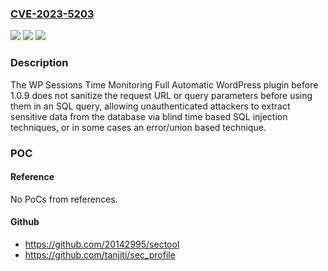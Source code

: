 ### [CVE-2023-5203](https://cve.mitre.org/cgi-bin/cvename.cgi?name=CVE-2023-5203)
![](https://img.shields.io/static/v1?label=Product&message=WP%20Sessions%20Time%20Monitoring%20Full%20Automatic&color=blue)
![](https://img.shields.io/static/v1?label=Version&message=0%3C%201.0.9%20&color=brighgreen)
![](https://img.shields.io/static/v1?label=Vulnerability&message=CWE-89%20SQL%20Injection&color=brighgreen)

### Description

The WP Sessions Time Monitoring Full Automatic WordPress plugin before 1.0.9 does not sanitize the request URL or query parameters before using them in an SQL query, allowing unauthenticated attackers to extract sensitive data from the database via blind time based SQL injection techniques, or in some cases an error/union based technique.

### POC

#### Reference
No PoCs from references.

#### Github
- https://github.com/20142995/sectool
- https://github.com/tanjiti/sec_profile


